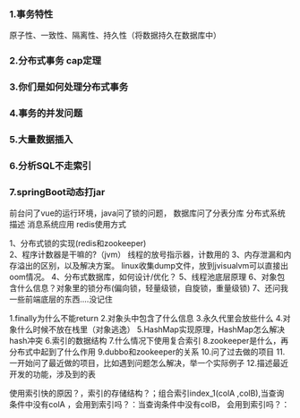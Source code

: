 ### 1.事务特性

原子性、一致性、隔离性、持久性（将数据持久在数据库中）

### 2.分布式事务 cap定理

### 3.你们是如何处理分布式事务
### 4.事务的并发问题
### 5.大量数据插入
### 6.分析SQL不走索引
### 7.springBoot动态打jar



前台问了vue的运行环境，java问了锁的问题，
数据库问了分表分库
分布式系统描述
消息系统应用
redis使用方式

1、分布式锁的实现(redis和zookeeper)  
2、程序计数器是干嘛的?（jvm）
线程的放号指示器，计数用的
3、内存泄漏和内存溢出的区别，以及解决方案。
linux收集dump文件，放到jvisualvm可以直接出oom情况。
4、分布式数据库，如何设计/优化？
5、线程池底层原理
6、对象包含什么信息？对象里的锁分布(偏向锁，轻量级锁，自旋锁，重量级锁)
7、还问我一些前端底层的东西....没记住


1.finally为什么不能return
2.对象头中包含了什么信息
3.永久代里会放些什么
4.对象什么时候不放在栈里（对象逃逸）
5.HashMap实现原理，HashMap怎么解决hash冲突
6.索引的数据结构
7.什么情况下使用复合索引
8.zookeeper是什么，再分布式中起到了什么作用
9.dubbo和zookeeper的关系
10.问了过去做的项目
11.一开始问了最近做的项目，比如遇到问题怎么解决，举一个实际例子
12.描述最近开发的功能，涉及到的表

使用索引快的原因？，索引的存储结构？；组合索引index_1(colA ,colB),当查询条件中没有colA ，会用到索引吗？：当查询条件中没有colB， 会用到索引吗？：